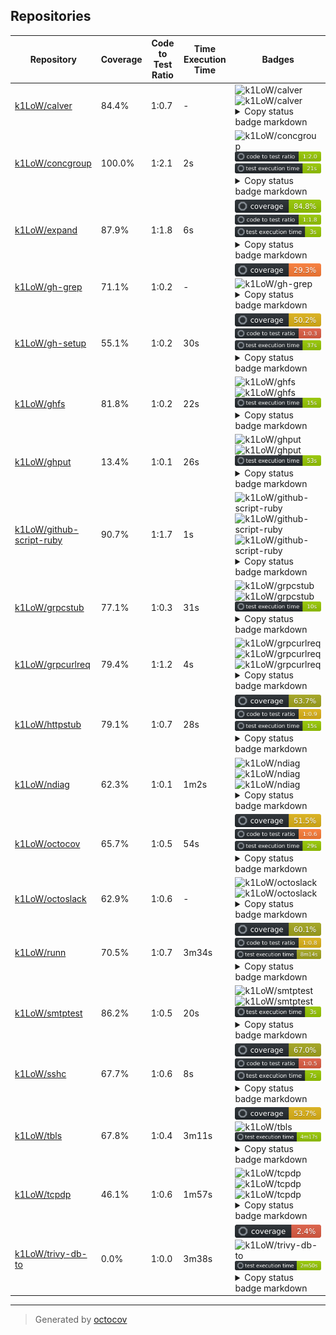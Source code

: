 ## Repositories

| Repository | Coverage | Code to Test Ratio | Time Execution Time | Badges |
| --- | --- | --- | --- | --- |
| [k1LoW/calver](https://github.com/k1LoW/calver) | 84.4% | 1:0.7 | - | ![k1LoW/calver](https://raw.githubusercontent.com/k1LoW/octocovs/main/badges/k1LoW/calver/coverage.svg) ![k1LoW/calver](https://raw.githubusercontent.com/k1LoW/octocovs/main/badges/k1LoW/calver/ratio.svg) <details><summary>Copy status badge markdown</summary>```![Coverage](https://raw.githubusercontent.com/k1LoW/octocovs/main/badges/k1LoW/calver/coverage.svg)```<br>```![Code to Test Ratio](https://raw.githubusercontent.com/k1LoW/octocovs/main/badges/k1LoW/calver/ratio.svg)```</details> |
| [k1LoW/concgroup](https://github.com/k1LoW/concgroup) | 100.0% | 1:2.1 | 2s | ![k1LoW/concgroup](https://raw.githubusercontent.com/k1LoW/octocovs/main/badges/k1LoW/concgroup/coverage.svg) ![k1LoW/concgroup](https://raw.githubusercontent.com/k1LoW/octocovs/main/badges/k1LoW/concgroup/ratio.svg) ![k1LoW/concgroup](https://raw.githubusercontent.com/k1LoW/octocovs/main/badges/k1LoW/concgroup/time.svg) <details><summary>Copy status badge markdown</summary>```![Coverage](https://raw.githubusercontent.com/k1LoW/octocovs/main/badges/k1LoW/concgroup/coverage.svg)```<br>```![Code to Test Ratio](https://raw.githubusercontent.com/k1LoW/octocovs/main/badges/k1LoW/concgroup/ratio.svg)```<br>```![Test Execution Time](https://raw.githubusercontent.com/k1LoW/octocovs/main/badges/k1LoW/concgroup/time.svg)```</details> |
| [k1LoW/expand](https://github.com/k1LoW/expand) | 87.9% | 1:1.8 | 6s | ![k1LoW/expand](https://raw.githubusercontent.com/k1LoW/octocovs/main/badges/k1LoW/expand/coverage.svg) ![k1LoW/expand](https://raw.githubusercontent.com/k1LoW/octocovs/main/badges/k1LoW/expand/ratio.svg) ![k1LoW/expand](https://raw.githubusercontent.com/k1LoW/octocovs/main/badges/k1LoW/expand/time.svg) <details><summary>Copy status badge markdown</summary>```![Coverage](https://raw.githubusercontent.com/k1LoW/octocovs/main/badges/k1LoW/expand/coverage.svg)```<br>```![Code to Test Ratio](https://raw.githubusercontent.com/k1LoW/octocovs/main/badges/k1LoW/expand/ratio.svg)```<br>```![Test Execution Time](https://raw.githubusercontent.com/k1LoW/octocovs/main/badges/k1LoW/expand/time.svg)```</details> |
| [k1LoW/gh-grep](https://github.com/k1LoW/gh-grep) | 71.1% | 1:0.2 | - | ![k1LoW/gh-grep](https://raw.githubusercontent.com/k1LoW/octocovs/main/badges/k1LoW/gh-grep/coverage.svg) ![k1LoW/gh-grep](https://raw.githubusercontent.com/k1LoW/octocovs/main/badges/k1LoW/gh-grep/ratio.svg) <details><summary>Copy status badge markdown</summary>```![Coverage](https://raw.githubusercontent.com/k1LoW/octocovs/main/badges/k1LoW/gh-grep/coverage.svg)```<br>```![Code to Test Ratio](https://raw.githubusercontent.com/k1LoW/octocovs/main/badges/k1LoW/gh-grep/ratio.svg)```</details> |
| [k1LoW/gh-setup](https://github.com/k1LoW/gh-setup) | 55.1% | 1:0.2 | 30s | ![k1LoW/gh-setup](https://raw.githubusercontent.com/k1LoW/octocovs/main/badges/k1LoW/gh-setup/coverage.svg) ![k1LoW/gh-setup](https://raw.githubusercontent.com/k1LoW/octocovs/main/badges/k1LoW/gh-setup/ratio.svg) ![k1LoW/gh-setup](https://raw.githubusercontent.com/k1LoW/octocovs/main/badges/k1LoW/gh-setup/time.svg) <details><summary>Copy status badge markdown</summary>```![Coverage](https://raw.githubusercontent.com/k1LoW/octocovs/main/badges/k1LoW/gh-setup/coverage.svg)```<br>```![Code to Test Ratio](https://raw.githubusercontent.com/k1LoW/octocovs/main/badges/k1LoW/gh-setup/ratio.svg)```<br>```![Test Execution Time](https://raw.githubusercontent.com/k1LoW/octocovs/main/badges/k1LoW/gh-setup/time.svg)```</details> |
| [k1LoW/ghfs](https://github.com/k1LoW/ghfs) | 81.8% | 1:0.2 | 22s | ![k1LoW/ghfs](https://raw.githubusercontent.com/k1LoW/octocovs/main/badges/k1LoW/ghfs/coverage.svg) ![k1LoW/ghfs](https://raw.githubusercontent.com/k1LoW/octocovs/main/badges/k1LoW/ghfs/ratio.svg) ![k1LoW/ghfs](https://raw.githubusercontent.com/k1LoW/octocovs/main/badges/k1LoW/ghfs/time.svg) <details><summary>Copy status badge markdown</summary>```![Coverage](https://raw.githubusercontent.com/k1LoW/octocovs/main/badges/k1LoW/ghfs/coverage.svg)```<br>```![Code to Test Ratio](https://raw.githubusercontent.com/k1LoW/octocovs/main/badges/k1LoW/ghfs/ratio.svg)```<br>```![Test Execution Time](https://raw.githubusercontent.com/k1LoW/octocovs/main/badges/k1LoW/ghfs/time.svg)```</details> |
| [k1LoW/ghput](https://github.com/k1LoW/ghput) | 13.4% | 1:0.1 | 26s | ![k1LoW/ghput](https://raw.githubusercontent.com/k1LoW/octocovs/main/badges/k1LoW/ghput/coverage.svg) ![k1LoW/ghput](https://raw.githubusercontent.com/k1LoW/octocovs/main/badges/k1LoW/ghput/ratio.svg) ![k1LoW/ghput](https://raw.githubusercontent.com/k1LoW/octocovs/main/badges/k1LoW/ghput/time.svg) <details><summary>Copy status badge markdown</summary>```![Coverage](https://raw.githubusercontent.com/k1LoW/octocovs/main/badges/k1LoW/ghput/coverage.svg)```<br>```![Code to Test Ratio](https://raw.githubusercontent.com/k1LoW/octocovs/main/badges/k1LoW/ghput/ratio.svg)```<br>```![Test Execution Time](https://raw.githubusercontent.com/k1LoW/octocovs/main/badges/k1LoW/ghput/time.svg)```</details> |
| [k1LoW/github-script-ruby](https://github.com/k1LoW/github-script-ruby) | 90.7% | 1:1.7 | 1s | ![k1LoW/github-script-ruby](https://raw.githubusercontent.com/k1LoW/octocovs/main/badges/k1LoW/github-script-ruby/coverage.svg) ![k1LoW/github-script-ruby](https://raw.githubusercontent.com/k1LoW/octocovs/main/badges/k1LoW/github-script-ruby/ratio.svg) ![k1LoW/github-script-ruby](https://raw.githubusercontent.com/k1LoW/octocovs/main/badges/k1LoW/github-script-ruby/time.svg) <details><summary>Copy status badge markdown</summary>```![Coverage](https://raw.githubusercontent.com/k1LoW/octocovs/main/badges/k1LoW/github-script-ruby/coverage.svg)```<br>```![Code to Test Ratio](https://raw.githubusercontent.com/k1LoW/octocovs/main/badges/k1LoW/github-script-ruby/ratio.svg)```<br>```![Test Execution Time](https://raw.githubusercontent.com/k1LoW/octocovs/main/badges/k1LoW/github-script-ruby/time.svg)```</details> |
| [k1LoW/grpcstub](https://github.com/k1LoW/grpcstub) | 77.1% | 1:0.3 | 31s | ![k1LoW/grpcstub](https://raw.githubusercontent.com/k1LoW/octocovs/main/badges/k1LoW/grpcstub/coverage.svg) ![k1LoW/grpcstub](https://raw.githubusercontent.com/k1LoW/octocovs/main/badges/k1LoW/grpcstub/ratio.svg) ![k1LoW/grpcstub](https://raw.githubusercontent.com/k1LoW/octocovs/main/badges/k1LoW/grpcstub/time.svg) <details><summary>Copy status badge markdown</summary>```![Coverage](https://raw.githubusercontent.com/k1LoW/octocovs/main/badges/k1LoW/grpcstub/coverage.svg)```<br>```![Code to Test Ratio](https://raw.githubusercontent.com/k1LoW/octocovs/main/badges/k1LoW/grpcstub/ratio.svg)```<br>```![Test Execution Time](https://raw.githubusercontent.com/k1LoW/octocovs/main/badges/k1LoW/grpcstub/time.svg)```</details> |
| [k1LoW/grpcurlreq](https://github.com/k1LoW/grpcurlreq) | 79.4% | 1:1.2 | 4s | ![k1LoW/grpcurlreq](https://raw.githubusercontent.com/k1LoW/octocovs/main/badges/k1LoW/grpcurlreq/coverage.svg) ![k1LoW/grpcurlreq](https://raw.githubusercontent.com/k1LoW/octocovs/main/badges/k1LoW/grpcurlreq/ratio.svg) ![k1LoW/grpcurlreq](https://raw.githubusercontent.com/k1LoW/octocovs/main/badges/k1LoW/grpcurlreq/time.svg) <details><summary>Copy status badge markdown</summary>```![Coverage](https://raw.githubusercontent.com/k1LoW/octocovs/main/badges/k1LoW/grpcurlreq/coverage.svg)```<br>```![Code to Test Ratio](https://raw.githubusercontent.com/k1LoW/octocovs/main/badges/k1LoW/grpcurlreq/ratio.svg)```<br>```![Test Execution Time](https://raw.githubusercontent.com/k1LoW/octocovs/main/badges/k1LoW/grpcurlreq/time.svg)```</details> |
| [k1LoW/httpstub](https://github.com/k1LoW/httpstub) | 79.1% | 1:0.7 | 28s | ![k1LoW/httpstub](https://raw.githubusercontent.com/k1LoW/octocovs/main/badges/k1LoW/httpstub/coverage.svg) ![k1LoW/httpstub](https://raw.githubusercontent.com/k1LoW/octocovs/main/badges/k1LoW/httpstub/ratio.svg) ![k1LoW/httpstub](https://raw.githubusercontent.com/k1LoW/octocovs/main/badges/k1LoW/httpstub/time.svg) <details><summary>Copy status badge markdown</summary>```![Coverage](https://raw.githubusercontent.com/k1LoW/octocovs/main/badges/k1LoW/httpstub/coverage.svg)```<br>```![Code to Test Ratio](https://raw.githubusercontent.com/k1LoW/octocovs/main/badges/k1LoW/httpstub/ratio.svg)```<br>```![Test Execution Time](https://raw.githubusercontent.com/k1LoW/octocovs/main/badges/k1LoW/httpstub/time.svg)```</details> |
| [k1LoW/ndiag](https://github.com/k1LoW/ndiag) | 62.3% | 1:0.1 | 1m2s | ![k1LoW/ndiag](https://raw.githubusercontent.com/k1LoW/octocovs/main/badges/k1LoW/ndiag/coverage.svg) ![k1LoW/ndiag](https://raw.githubusercontent.com/k1LoW/octocovs/main/badges/k1LoW/ndiag/ratio.svg) ![k1LoW/ndiag](https://raw.githubusercontent.com/k1LoW/octocovs/main/badges/k1LoW/ndiag/time.svg) <details><summary>Copy status badge markdown</summary>```![Coverage](https://raw.githubusercontent.com/k1LoW/octocovs/main/badges/k1LoW/ndiag/coverage.svg)```<br>```![Code to Test Ratio](https://raw.githubusercontent.com/k1LoW/octocovs/main/badges/k1LoW/ndiag/ratio.svg)```<br>```![Test Execution Time](https://raw.githubusercontent.com/k1LoW/octocovs/main/badges/k1LoW/ndiag/time.svg)```</details> |
| [k1LoW/octocov](https://github.com/k1LoW/octocov) | 65.7% | 1:0.5 | 54s | ![k1LoW/octocov](https://raw.githubusercontent.com/k1LoW/octocovs/main/badges/k1LoW/octocov/coverage.svg) ![k1LoW/octocov](https://raw.githubusercontent.com/k1LoW/octocovs/main/badges/k1LoW/octocov/ratio.svg) ![k1LoW/octocov](https://raw.githubusercontent.com/k1LoW/octocovs/main/badges/k1LoW/octocov/time.svg) <details><summary>Copy status badge markdown</summary>```![Coverage](https://raw.githubusercontent.com/k1LoW/octocovs/main/badges/k1LoW/octocov/coverage.svg)```<br>```![Code to Test Ratio](https://raw.githubusercontent.com/k1LoW/octocovs/main/badges/k1LoW/octocov/ratio.svg)```<br>```![Test Execution Time](https://raw.githubusercontent.com/k1LoW/octocovs/main/badges/k1LoW/octocov/time.svg)```</details> |
| [k1LoW/octoslack](https://github.com/k1LoW/octoslack) | 62.9% | 1:0.6 | - | ![k1LoW/octoslack](https://raw.githubusercontent.com/k1LoW/octocovs/main/badges/k1LoW/octoslack/coverage.svg) ![k1LoW/octoslack](https://raw.githubusercontent.com/k1LoW/octocovs/main/badges/k1LoW/octoslack/ratio.svg) <details><summary>Copy status badge markdown</summary>```![Coverage](https://raw.githubusercontent.com/k1LoW/octocovs/main/badges/k1LoW/octoslack/coverage.svg)```<br>```![Code to Test Ratio](https://raw.githubusercontent.com/k1LoW/octocovs/main/badges/k1LoW/octoslack/ratio.svg)```</details> |
| [k1LoW/runn](https://github.com/k1LoW/runn) | 70.5% | 1:0.7 | 3m34s | ![k1LoW/runn](https://raw.githubusercontent.com/k1LoW/octocovs/main/badges/k1LoW/runn/coverage.svg) ![k1LoW/runn](https://raw.githubusercontent.com/k1LoW/octocovs/main/badges/k1LoW/runn/ratio.svg) ![k1LoW/runn](https://raw.githubusercontent.com/k1LoW/octocovs/main/badges/k1LoW/runn/time.svg) <details><summary>Copy status badge markdown</summary>```![Coverage](https://raw.githubusercontent.com/k1LoW/octocovs/main/badges/k1LoW/runn/coverage.svg)```<br>```![Code to Test Ratio](https://raw.githubusercontent.com/k1LoW/octocovs/main/badges/k1LoW/runn/ratio.svg)```<br>```![Test Execution Time](https://raw.githubusercontent.com/k1LoW/octocovs/main/badges/k1LoW/runn/time.svg)```</details> |
| [k1LoW/smtptest](https://github.com/k1LoW/smtptest) | 86.2% | 1:0.5 | 20s | ![k1LoW/smtptest](https://raw.githubusercontent.com/k1LoW/octocovs/main/badges/k1LoW/smtptest/coverage.svg) ![k1LoW/smtptest](https://raw.githubusercontent.com/k1LoW/octocovs/main/badges/k1LoW/smtptest/ratio.svg) ![k1LoW/smtptest](https://raw.githubusercontent.com/k1LoW/octocovs/main/badges/k1LoW/smtptest/time.svg) <details><summary>Copy status badge markdown</summary>```![Coverage](https://raw.githubusercontent.com/k1LoW/octocovs/main/badges/k1LoW/smtptest/coverage.svg)```<br>```![Code to Test Ratio](https://raw.githubusercontent.com/k1LoW/octocovs/main/badges/k1LoW/smtptest/ratio.svg)```<br>```![Test Execution Time](https://raw.githubusercontent.com/k1LoW/octocovs/main/badges/k1LoW/smtptest/time.svg)```</details> |
| [k1LoW/sshc](https://github.com/k1LoW/sshc) | 67.7% | 1:0.6 | 8s | ![k1LoW/sshc](https://raw.githubusercontent.com/k1LoW/octocovs/main/badges/k1LoW/sshc/coverage.svg) ![k1LoW/sshc](https://raw.githubusercontent.com/k1LoW/octocovs/main/badges/k1LoW/sshc/ratio.svg) ![k1LoW/sshc](https://raw.githubusercontent.com/k1LoW/octocovs/main/badges/k1LoW/sshc/time.svg) <details><summary>Copy status badge markdown</summary>```![Coverage](https://raw.githubusercontent.com/k1LoW/octocovs/main/badges/k1LoW/sshc/coverage.svg)```<br>```![Code to Test Ratio](https://raw.githubusercontent.com/k1LoW/octocovs/main/badges/k1LoW/sshc/ratio.svg)```<br>```![Test Execution Time](https://raw.githubusercontent.com/k1LoW/octocovs/main/badges/k1LoW/sshc/time.svg)```</details> |
| [k1LoW/tbls](https://github.com/k1LoW/tbls) | 67.8% | 1:0.4 | 3m11s | ![k1LoW/tbls](https://raw.githubusercontent.com/k1LoW/octocovs/main/badges/k1LoW/tbls/coverage.svg) ![k1LoW/tbls](https://raw.githubusercontent.com/k1LoW/octocovs/main/badges/k1LoW/tbls/ratio.svg) ![k1LoW/tbls](https://raw.githubusercontent.com/k1LoW/octocovs/main/badges/k1LoW/tbls/time.svg) <details><summary>Copy status badge markdown</summary>```![Coverage](https://raw.githubusercontent.com/k1LoW/octocovs/main/badges/k1LoW/tbls/coverage.svg)```<br>```![Code to Test Ratio](https://raw.githubusercontent.com/k1LoW/octocovs/main/badges/k1LoW/tbls/ratio.svg)```<br>```![Test Execution Time](https://raw.githubusercontent.com/k1LoW/octocovs/main/badges/k1LoW/tbls/time.svg)```</details> |
| [k1LoW/tcpdp](https://github.com/k1LoW/tcpdp) | 46.1% | 1:0.6 | 1m57s | ![k1LoW/tcpdp](https://raw.githubusercontent.com/k1LoW/octocovs/main/badges/k1LoW/tcpdp/coverage.svg) ![k1LoW/tcpdp](https://raw.githubusercontent.com/k1LoW/octocovs/main/badges/k1LoW/tcpdp/ratio.svg) ![k1LoW/tcpdp](https://raw.githubusercontent.com/k1LoW/octocovs/main/badges/k1LoW/tcpdp/time.svg) <details><summary>Copy status badge markdown</summary>```![Coverage](https://raw.githubusercontent.com/k1LoW/octocovs/main/badges/k1LoW/tcpdp/coverage.svg)```<br>```![Code to Test Ratio](https://raw.githubusercontent.com/k1LoW/octocovs/main/badges/k1LoW/tcpdp/ratio.svg)```<br>```![Test Execution Time](https://raw.githubusercontent.com/k1LoW/octocovs/main/badges/k1LoW/tcpdp/time.svg)```</details> |
| [k1LoW/trivy-db-to](https://github.com/k1LoW/trivy-db-to) | 0.0% | 1:0.0 | 3m38s | ![k1LoW/trivy-db-to](https://raw.githubusercontent.com/k1LoW/octocovs/main/badges/k1LoW/trivy-db-to/coverage.svg) ![k1LoW/trivy-db-to](https://raw.githubusercontent.com/k1LoW/octocovs/main/badges/k1LoW/trivy-db-to/ratio.svg) ![k1LoW/trivy-db-to](https://raw.githubusercontent.com/k1LoW/octocovs/main/badges/k1LoW/trivy-db-to/time.svg) <details><summary>Copy status badge markdown</summary>```![Coverage](https://raw.githubusercontent.com/k1LoW/octocovs/main/badges/k1LoW/trivy-db-to/coverage.svg)```<br>```![Code to Test Ratio](https://raw.githubusercontent.com/k1LoW/octocovs/main/badges/k1LoW/trivy-db-to/ratio.svg)```<br>```![Test Execution Time](https://raw.githubusercontent.com/k1LoW/octocovs/main/badges/k1LoW/trivy-db-to/time.svg)```</details> |

---

> Generated by [octocov](https://github.com/k1LoW/octocov)
